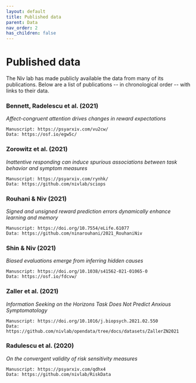 ```yaml
---
layout: default
title: Published data
parent: Data
nav_order: 2
has_children: false
---
```


# Published data

The Niv lab has made publicly available the data from many of its publications. Below are a list of publications -- in chronological order -- with links to their data.

### Bennett, Radelescu et al. (2021)
*Affect-congruent attention drives changes in reward expectations*
```
Manuscript: https://psyarxiv.com/vu2cw/
Data: https://osf.io/egw5c/
```

### Zorowitz et al. (2021)
*Inattentive responding can induce spurious associations between task behavior and symptom measures*
```
Manuscript: https://psyarxiv.com/rynhk/
Data: https://github.com/nivlab/sciops
```

### Rouhani & Niv (2021)
*Signed and unsigned reward prediction errors dynamically enhance learning and memory*
```
Manuscript: https://doi.org/10.7554/eLife.61077
Data: https://github.com/ninarouhani/2021_RouhaniNiv
```

### Shin & Niv (2021)
*Biased evaluations emerge from inferring hidden causes*
```
Manuscript: https://doi.org/10.1038/s41562-021-01065-0
Data: https://osf.io/fdcvw/
```

### Zaller et al. (2021)
*Information Seeking on the Horizons Task Does Not Predict Anxious Symptomatology*
```
Manuscript: https://doi.org/10.1016/j.biopsych.2021.02.550
Data: https://github.com/nivlab/opendata/tree/docs/datasets/ZallerZN2021
```

### Radulescu et al. (2020)
*On the convergent validity of risk sensitivity measures*
```
Manuscript: https://psyarxiv.com/qdhx4
Data: https://github.com/nivlab/RiskData
```
